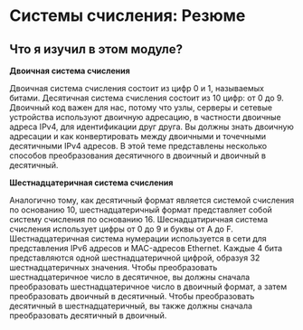 #  Системы счисления: Резюме

<!-- 5.3.1 -->
##  Что я изучил в этом модуле?

**Двоичная система счисления**

Двоичная система счисления состоит из цифр 0 и 1, называемых битами. Десятичная система счисления состоит из 10 цифр: от 0 до 9. Двоичный код важен для нас, потому что узлы, серверы и сетевые устройства используют двоичную адресацию, в частности двоичные адреса IPv4, для идентификации друг друга. Вы должны знать двоичную адресации и как конвертировать между двоичными и точечными десятичными IPv4 адресов. В этой теме представлены несколько способов преобразования десятичного в двоичный и двоичный в десятичный.

**Шестнадцатеричная система счисления**

Аналогично тому, как десятичный формат является системой счисления по основанию 10, шестнадцатеричный формат представляет собой систему счисления по основанию 16. Шеснадцатиричная система счисления использует цифры от 0 до 9 и буквы от A до F. Шестнадцатеричная система нумерации используется в сети для представления IPv6 адресов и MAC-адресов Ethernet. Каждые 4 бита представляются одной шестнадцатеричной цифрой, образуя 32 шестнадцатеричных значения. Чтобы преобразовать шестнадцатеричное число в десятичное, вы должны сначала преобразовать шестнадцатеричное число в двоичный формат, а затем преобразовать двоичный в десятичный. Чтобы преобразовать десятичный в шестнадцатеричный, вы также должны сначала преобразовать десятичный в двоичный.

<!-- 5.3.2 -->
<!-- quiz -->

